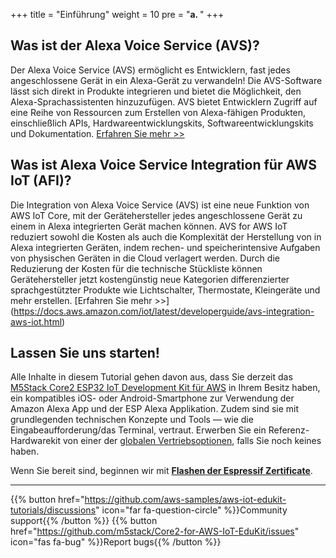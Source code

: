 +++
title = "Einführung"
weight = 10
pre = "<b>a. </b>"
+++

## Was ist der Alexa Voice Service (AVS)?
Der Alexa Voice Service (AVS) ermöglicht es Entwicklern, fast jedes angeschlossene Gerät in ein Alexa-Gerät zu verwandeln! Die AVS-Software lässt sich direkt in Produkte integrieren und bietet die Möglichkeit, den Alexa-Sprachassistenten hinzuzufügen. AVS bietet Entwicklern Zugriff auf eine Reihe von Ressourcen zum Erstellen von Alexa-fähigen Produkten, einschließlich APIs, Hardwareentwicklungskits, Softwareentwicklungskits und Dokumentation.
[Erfahren Sie mehr >>](https://developer.amazon.com/en-US/alexa/devices/alexa-built-in)

## Was ist Alexa Voice Service Integration für AWS IoT (AFI)?
Die Integration von Alexa Voice Service (AVS) ist eine neue Funktion von AWS IoT Core, mit der Gerätehersteller jedes angeschlossene Gerät zu einem in Alexa integrierten Gerät machen können. AVS for AWS IoT reduziert sowohl die Kosten als auch die Komplexität der Herstellung von in Alexa integrierten Geräten, indem rechen- und speicherintensive Aufgaben von physischen Geräten in die Cloud verlagert werden. Durch die Reduzierung der Kosten für die technische Stückliste können Gerätehersteller jetzt kostengünstig neue Kategorien differenzierter sprachgestützter Produkte wie Lichtschalter, Thermostate, Kleingeräte und mehr erstellen.
[Erfahren Sie mehr >>] (https://docs.aws.amazon.com/iot/latest/developerguide/avs-integration-aws-iot.html)

## Lassen Sie uns starten!
Alle Inhalte in diesem Tutorial gehen davon aus, dass Sie derzeit das [M5Stack Core2 ESP32 IoT Development Kit für AWS](https://www.amazon.com/dp/B08VGRZYJR/) in Ihrem Besitz haben, ein kompatibles iOS- oder Android-Smartphone zur Verwendung der Amazon Alexa App und der ESP Alexa Applikation. Zudem sind sie mit grundlegenden technischen Konzepte und Tools — wie die Eingabeaufforderung/das Terminal, vertraut. Erwerben Sie ein Referenz-Hardwarekit von einer der [globalen Vertriebsoptionen](https://aws.amazon.com/iot/edukit/#Get_started_with_AWS_IoT_EduKit), falls Sie noch keines haben.

Wenn Sie bereit sind, beginnen wir mit [**Flashen der Espressif Zertificate**](/de/intro-to-alexa-for-iot/flashing-espressif-certificates.html).


---
{{% button href="https://github.com/aws-samples/aws-iot-edukit-tutorials/discussions" icon="far fa-question-circle" %}}Community support{{% /button %}} {{% button href="https://github.com/m5stack/Core2-for-AWS-IoT-EduKit/issues" icon="fas fa-bug" %}}Report bugs{{% /button %}}
